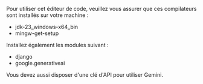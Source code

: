 Pour utiliser cet éditeur de code, veuillez vous assurer que ces compilateurs sont installés sur votre machine : 

- jdk-23_windows-x64_bin
- mingw-get-setup

Installez également les modules suivant :

- django
- google.generativeai

Vous devez aussi disposer d'une clé d'API pour utiliser Gemini.
